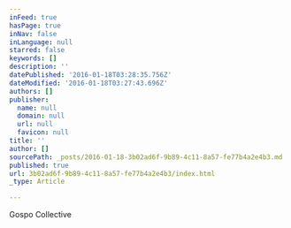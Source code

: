 ```yaml
---
inFeed: true
hasPage: true
inNav: false
inLanguage: null
starred: false
keywords: []
description: ''
datePublished: '2016-01-18T03:28:35.756Z'
dateModified: '2016-01-18T03:27:43.696Z'
authors: []
publisher:
  name: null
  domain: null
  url: null
  favicon: null
title: ''
author: []
sourcePath: _posts/2016-01-18-3b02ad6f-9b89-4c11-8a57-fe77b4a2e4b3.md
published: true
url: 3b02ad6f-9b89-4c11-8a57-fe77b4a2e4b3/index.html
_type: Article

---
```

Gospo Collective